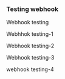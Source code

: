 ### Testing webhook

Webhook testing

Webhhok testing-1

Webhook testing-2

Webhook testing-3

webhook testing-4
